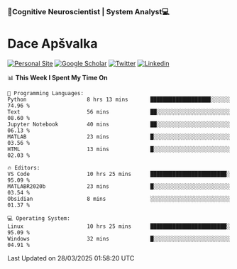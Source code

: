 ### 🧠Cognitive Neuroscientist | System Analyst💻
# Dace Apšvalka

[![Personal Site](https://img.shields.io/badge/website-teal?style=for-the-badge&logo=About.me&logoColor=white)](https://dcdace.net/)
[![Google Scholar](https://img.shields.io/badge/Scholar-yellow?style=for-the-badge&logo=googlescholar&logoColor=ffffff)](https://scholar.google.com/citations?hl=en&user=W8q0HBkAAAAJ&view_op=list_works&sortby=pubdate)
[![Twitter](https://img.shields.io/badge/Twitter-1DA1F2?logo=twitter&logoColor=white&style=for-the-badge)](https://twitter.com/dcdace)
[![Linkedin](https://img.shields.io/badge/linkedin-0077B5?logo=linkedin&logoColor=white&style=for-the-badge)](https://www.linkedin.com/in/dace-apsvalka/)

<!--
[![Dace's wakatime stats](https://github-readme-stats.vercel.app/api/wakatime?username=dcdace&theme=react&layout=compact&custom_title=Coding+past+7+days&v=2)](https://github.com/dcdace/dcdace)


[![github](https://img.shields.io/github/followers/dcdace?logo=github&style=plastic)](https://github.com/dcdace?tab=followers "GitHub followers")
[![wakatime](https://wakatime.com/badge/user/6e7556d3-b1db-4eef-a7e8-9bad735fc27e.svg?style=plastic?v=2)](https://wakatime.com/@6e7556d3-b1db-4eef-a7e8-9bad735fc27e "Total time coded since Feb 28 2022")

[![twitter](https://img.shields.io/twitter/follow/dcdace?label=followers&logo=twitter&color=%23007ec6&style=plastic)](https://twitter.com/dcdace "Twitter followers")

[![Dace's languages](https://github-readme-stats-one-nu-13.vercel.app/api/top-langs/?username=dcdace&langs_count=10&theme=nord&layout=compact)](https://github.com/anuraghazra/github-readme-stats) 
[![Dace's GitHub stats](https://github-readme-stats-one-nu-13.vercel.app/api?username=dcdace&theme=dracula&hide=prs,issues&count_private=true&show_icons=true&hide_rank=true&include_all_commits=true&hide_title=false&custom_title=GitHub+Stats)](https://github.com/anuraghazra/github-readme-stats)
-->

<!--START_SECTION:waka-->
📊 **This Week I Spent My Time On** 

```text
💬 Programming Languages: 
Python                   8 hrs 13 mins       ███████████████████░░░░░░   74.96 % 
Text                     56 mins             ██░░░░░░░░░░░░░░░░░░░░░░░   08.60 % 
Jupyter Notebook         40 mins             ██░░░░░░░░░░░░░░░░░░░░░░░   06.13 % 
MATLAB                   23 mins             █░░░░░░░░░░░░░░░░░░░░░░░░   03.56 % 
HTML                     13 mins             █░░░░░░░░░░░░░░░░░░░░░░░░   02.03 % 

🔥 Editors: 
VS Code                  10 hrs 25 mins      ████████████████████████░   95.09 % 
MATLABR2020b             23 mins             █░░░░░░░░░░░░░░░░░░░░░░░░   03.54 % 
Obsidian                 8 mins              ░░░░░░░░░░░░░░░░░░░░░░░░░   01.37 % 

💻 Operating System: 
Linux                    10 hrs 25 mins      ████████████████████████░   95.09 % 
Windows                  32 mins             █░░░░░░░░░░░░░░░░░░░░░░░░   04.91 % 
```


 Last Updated on 28/03/2025 01:58:20 UTC
<!--END_SECTION:waka-->

